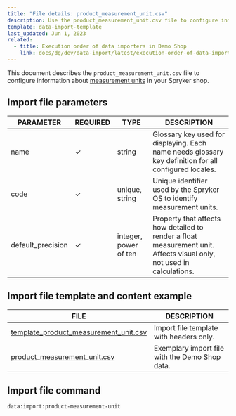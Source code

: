 ```yaml
---
title: "File details: product_measurement_unit.csv"
description: Use the product_measurement_unit.csv file to configure information about measurement units in your Spryker shop.
template: data-import-template
last_updated: Jun 1, 2023
related:
  - title: Execution order of data importers in Demo Shop
    link: docs/dg/dev/data-import/latest/execution-order-of-data-importers.html
---
```


This document describes the `product_measurement_unit.csv` file to configure information about [measurement units](/docs/pbc/all/product-information-management/{{page.version}}/base-shop/feature-overviews/measurement-units-feature-overview.html) in your Spryker shop.

## Import file parameters

| PARAMETER | REQUIRED |  TYPE | DESCRIPTION |
| --- | --- | --- | --- |
| name | &check; | string | Glossary key used for displaying. Each name needs glossary key definition for all configured locales. |
| code | &check; | unique, string | Unique identifier used by the Spryker OS to identify measurement units. |
| default_precision | &check; | integer, power of ten | Property that affects how detailed to render a float measurement unit. Affects visual only, not used in calculations.|

## Import file template and content example

| FILE | DESCRIPTION |
|---|---|
| [template_product_measurement_unit.csv](https://spryker.s3.eu-central-1.amazonaws.com/docs/pbc/all/product-information-management/base-shop/import-and-export-data/file-details-product-measurement-unit.csv.md/template_product_measurement_unit.csv)| Import file template with headers only. |
| [product_measurement_unit.csv](https://spryker.s3.eu-central-1.amazonaws.com/docs/pbc/all/product-information-management/base-shop/import-and-export-data/file-details-product-measurement-unit.csv.md/product_measurement_unit.csv) | Exemplary import file with the Demo Shop data. |


## Import file command

```bash
data:import:product-measurement-unit
```